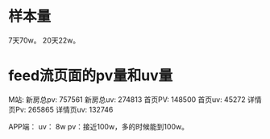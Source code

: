# 样本量
7天70w。
20天22w。

# feed流页面的pv量和uv量

M站: 新房总pv: 757561  新房总uv: 274813
	 首页PV: 148500    首页uv: 45272
	 详情页Pv: 265865 详情页uv: 132746
	
APP端：
	uv： 8w    pv：接近100w，多的时候能到100w。

